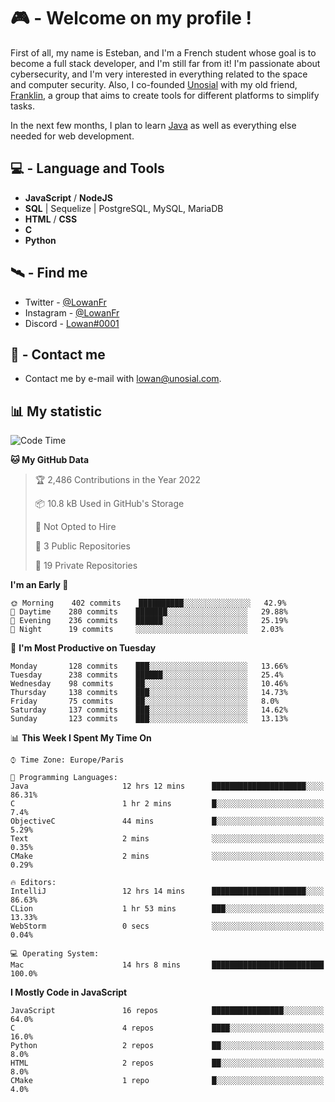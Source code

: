 # 🎮 - Welcome on my profile !
First of all, my name is Esteban, and I'm a French student whose goal is to become a full stack developer, and I'm still far from it!
I'm passionate about cybersecurity, and I'm very interested in everything related to the space and computer security.
Also, I co-founded [Unosial](https://github.com/Unosial) with my old friend, [Franklin](https://github.com/AbaFranklin/), a group that aims to create tools for different platforms to simplify tasks. 

In the next few months, I plan to learn [Java](https://www.java.com/) as well as everything else needed for web development.




## 💻 - Language and Tools
- **JavaScript** / **NodeJS**
- **SQL** | Sequelize | PostgreSQL, MySQL, MariaDB
- **HTML** / **CSS**
- **C**
- **Python**

## 🛰️ - Find me

 - Twitter - [@LowanFr](https://twitter.com/LowanFr/)
 - Instagram - [@LowanFr](https://instagram.com/LowanFr)
 - Discord -  [Lowan#0001](https://unosial.bio/Lowan)
 
## 📡 - Contact me
 - Contact me by e-mail with [lowan@unosial.com](mailto:lowan@unosial.com).

## 📊 My statistic
<!--START_SECTION:waka-->
![Code Time](http://img.shields.io/badge/Code%20Time-29%20hrs%2034%20mins-blue)

**🐱 My GitHub Data** 

> 🏆 2,486 Contributions in the Year 2022
 > 
> 📦 10.8 kB Used in GitHub's Storage 
 > 
> 🚫 Not Opted to Hire
 > 
> 📜 3 Public Repositories 
 > 
> 🔑 19 Private Repositories  
 > 
**I'm an Early 🐤** 

```text
🌞 Morning    402 commits    ██████████░░░░░░░░░░░░░░░   42.9% 
🌆 Daytime    280 commits    ███████░░░░░░░░░░░░░░░░░░   29.88% 
🌃 Evening    236 commits    ██████░░░░░░░░░░░░░░░░░░░   25.19% 
🌙 Night      19 commits     ░░░░░░░░░░░░░░░░░░░░░░░░░   2.03%

```
📅 **I'm Most Productive on Tuesday** 

```text
Monday       128 commits    ███░░░░░░░░░░░░░░░░░░░░░░   13.66% 
Tuesday      238 commits    ██████░░░░░░░░░░░░░░░░░░░   25.4% 
Wednesday    98 commits     ██░░░░░░░░░░░░░░░░░░░░░░░   10.46% 
Thursday     138 commits    ███░░░░░░░░░░░░░░░░░░░░░░   14.73% 
Friday       75 commits     ██░░░░░░░░░░░░░░░░░░░░░░░   8.0% 
Saturday     137 commits    ███░░░░░░░░░░░░░░░░░░░░░░   14.62% 
Sunday       123 commits    ███░░░░░░░░░░░░░░░░░░░░░░   13.13%

```


📊 **This Week I Spent My Time On** 

```text
⌚︎ Time Zone: Europe/Paris

💬 Programming Languages: 
Java                     12 hrs 12 mins      █████████████████████░░░░   86.31% 
C                        1 hr 2 mins         █░░░░░░░░░░░░░░░░░░░░░░░░   7.4% 
ObjectiveC               44 mins             █░░░░░░░░░░░░░░░░░░░░░░░░   5.29% 
Text                     2 mins              ░░░░░░░░░░░░░░░░░░░░░░░░░   0.35% 
CMake                    2 mins              ░░░░░░░░░░░░░░░░░░░░░░░░░   0.29%

🔥 Editors: 
IntelliJ                 12 hrs 14 mins      █████████████████████░░░░   86.63% 
CLion                    1 hr 53 mins        ███░░░░░░░░░░░░░░░░░░░░░░   13.33% 
WebStorm                 0 secs              ░░░░░░░░░░░░░░░░░░░░░░░░░   0.04%

💻 Operating System: 
Mac                      14 hrs 8 mins       █████████████████████████   100.0%

```

**I Mostly Code in JavaScript** 

```text
JavaScript               16 repos            ████████████████░░░░░░░░░   64.0% 
C                        4 repos             ████░░░░░░░░░░░░░░░░░░░░░   16.0% 
Python                   2 repos             ██░░░░░░░░░░░░░░░░░░░░░░░   8.0% 
HTML                     2 repos             ██░░░░░░░░░░░░░░░░░░░░░░░   8.0% 
CMake                    1 repo              █░░░░░░░░░░░░░░░░░░░░░░░░   4.0%

```



<!--END_SECTION:waka-->
